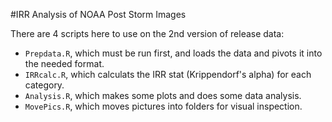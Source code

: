 #IRR Analysis of NOAA Post Storm Images

There are 4 scripts here to use on the 2nd version of release data:

- `Prepdata.R`, which must be run first, and loads the data and pivots it into the needed format.
- `IRRcalc.R`, which calculats the IRR stat (Krippendorf's alpha) for each category.
- `Analysis.R`, which makes some plots and does some data analysis.
- `MovePics.R`, which moves pictures into folders for visual inspection.


